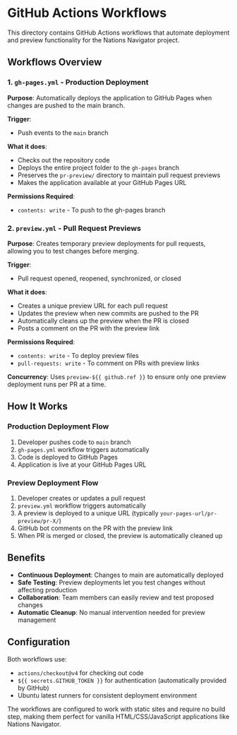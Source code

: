 # GitHub Actions Workflows

This directory contains GitHub Actions workflows that automate deployment and preview functionality for the Nations Navigator project.

## Workflows Overview

### 1. `gh-pages.yml` - Production Deployment

**Purpose**: Automatically deploys the application to GitHub Pages when changes are pushed to the main branch.

**Trigger**:

- Push events to the `main` branch

**What it does**:

- Checks out the repository code
- Deploys the entire project folder to the `gh-pages` branch
- Preserves the `pr-preview/` directory to maintain pull request previews
- Makes the application available at your GitHub Pages URL

**Permissions Required**:

- `contents: write` - To push to the gh-pages branch

### 2. `preview.yml` - Pull Request Previews

**Purpose**: Creates temporary preview deployments for pull requests, allowing you to test changes before merging.

**Trigger**:

- Pull request opened, reopened, synchronized, or closed

**What it does**:

- Creates a unique preview URL for each pull request
- Updates the preview when new commits are pushed to the PR
- Automatically cleans up the preview when the PR is closed
- Posts a comment on the PR with the preview link

**Permissions Required**:

- `contents: write` - To deploy preview files
- `pull-requests: write` - To comment on PRs with preview links

**Concurrency**: Uses `preview-${{ github.ref }}` to ensure only one preview deployment runs per PR at a time.

## How It Works

### Production Deployment Flow

1. Developer pushes code to `main` branch
2. `gh-pages.yml` workflow triggers automatically
3. Code is deployed to GitHub Pages
4. Application is live at your GitHub Pages URL

### Preview Deployment Flow

1. Developer creates or updates a pull request
2. `preview.yml` workflow triggers automatically
3. A preview is deployed to a unique URL (typically `your-pages-url/pr-preview/pr-X/`)
4. GitHub bot comments on the PR with the preview link
5. When PR is merged or closed, the preview is automatically cleaned up

## Benefits

- **Continuous Deployment**: Changes to main are automatically deployed
- **Safe Testing**: Preview deployments let you test changes without affecting production
- **Collaboration**: Team members can easily review and test proposed changes
- **Automatic Cleanup**: No manual intervention needed for preview management

## Configuration

Both workflows use:

- `actions/checkout@v4` for checking out code
- `${{ secrets.GITHUB_TOKEN }}` for authentication (automatically provided by GitHub)
- Ubuntu latest runners for consistent deployment environment

The workflows are configured to work with static sites and require no build step, making them perfect for vanilla HTML/CSS/JavaScript applications like Nations Navigator.
